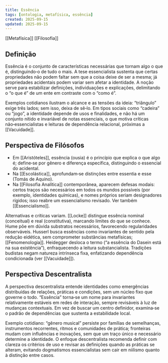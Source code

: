 ```yaml
---
title: Essência
tags: [ontologia, metafísica, essência]
created: 2025-09-15
updated: 2025-09-15
---
```

[[Metafísica]] [[Filosofia]]
## Definição

Essência é o conjunto de características necessárias que tornam algo o que é, distinguindo‑o de tudo o mais. A tese essencialista sustenta que certas propriedades não podem faltar sem que a coisa deixe de ser a mesma; já propriedades acidentais podem variar sem afetar a identidade. A noção serve para estabilizar definições, individuações e explicações, delimitando o “o que é” de um ente em contraste com o “como é”.

Exemplos cotidianos ilustram o alcance e as tensões da ideia: “triângulo” exige três lados; sem isso, deixa de sê‑lo. Em tipos sociais como “cadeira” ou “jogo”, a identidade depende de usos e finalidades, e não há um conjunto nítido e invariável de notas essenciais, o que motiva críticas não‑essencialistas e leituras de dependência relacional, próximas a [[Vacuidade]].

## Perspectiva de Filósofos

* Em [[Aristóteles]], essência (ousia) é o princípio que explica o que algo é; define‑se por gênero e diferença específica, distinguindo o essencial do acidental.
* Na [[Escolástica]], aprofundam‑se distinções entre essentia e esse (Tomás de Aquino). 
* Na [[Filosofia Analítica]] contemporânea, aparecem defesas modais: certos traços são necessários em todos os mundos possíveis (por exemplo, identidades químicas), e nomes próprios seriam designadores rígidos; isso reabre um essencialismo revisado. Ver também [[Essencialismo]].

Alternativas e críticas variam. [[Locke]] distingue essência nominal (conceitual) e real (constitutiva), marcando limites do que se conhece. Hume põe em dúvida substratos necessários, favorecendo regularidades observáveis. Husserl busca essências como invariantes de sentido pela redução eidética, sem comprometer substâncias metafísicas; [[Fenomenologia]]. Heidegger desloca o termo (“a essência do Dasein está na sua existência”), enfraquecendo a leitura substancialista. Tradições budistas negam natureza intrínseca fixa, enfatizando dependência condicionada (ver [[Vacuidade]]).

## Perspectiva Descentralista

A perspectiva descentralista entende identidades como emergências distribuídas de relações, práticas e condições, sem um núcleo fixo que governe o todo. “Essência” torna‑se um nome para invariantes relativamente estáveis em redes de interação, sempre revisáveis à luz de mudanças contextuais. Em vez de buscar um centro definidor, examina‑se o padrão de dependências que sustenta a estabilidade local.

Exemplo cotidiano: “gênero musical” persiste por famílias de semelhanças, instrumentos recorrentes, ritmos e comunidades de prática; fronteiras mudam com influências e inovações, sem que um traço único e necessário determine a identidade. O enfoque descentralista recomenda definir com clareza os critérios de uso e revisar as definições quando as práticas se alteram, evitando dogmatismos essencialistas sem cair em niilismo quanto à distinção entre casos.
